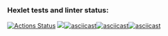### Hexlet tests and linter status:
[![Actions Status](https://github.com/igorbriukhovetskii/fullstack-javascript-project-lvl1/workflows/hexlet-check/badge.svg)](https://github.com/igorbriukhovetskii/fullstack-javascript-project-lvl1/actions)
<a href="https://codeclimate.com/github/igorbriukhovetskii/fullstack-javascript-project-lvl1/maintainability"><img src="https://api.codeclimate.com/v1/badges/19894ff27060124f8657/maintainability" /></a>[![asciicast](https://asciinema.org/a/CpIQyQYxRQ7R5IbU7TVJsfTdm.svg)](https://asciinema.org/a/CpIQyQYxRQ7R5IbU7TVJsfTdm)[![asciicast](https://asciinema.org/a/kXQIzOm8EL1OLlxXMR1vXqwD5.svg)](https://asciinema.org/a/kXQIzOm8EL1OLlxXMR1vXqwD5)[![asciicast](https://asciinema.org/a/PimZpDjjlRa78eszkV6crZNLE.svg)](https://asciinema.org/a/PimZpDjjlRa78eszkV6crZNLE)